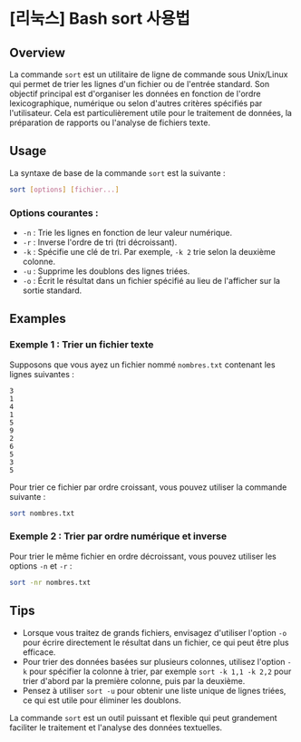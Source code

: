 # [리눅스] Bash sort 사용법

## Overview
La commande `sort` est un utilitaire de ligne de commande sous Unix/Linux qui permet de trier les lignes d'un fichier ou de l'entrée standard. Son objectif principal est d'organiser les données en fonction de l'ordre lexicographique, numérique ou selon d'autres critères spécifiés par l'utilisateur. Cela est particulièrement utile pour le traitement de données, la préparation de rapports ou l'analyse de fichiers texte.

## Usage
La syntaxe de base de la commande `sort` est la suivante :

```bash
sort [options] [fichier...]
```

### Options courantes :
- `-n` : Trie les lignes en fonction de leur valeur numérique.
- `-r` : Inverse l'ordre de tri (tri décroissant).
- `-k` : Spécifie une clé de tri. Par exemple, `-k 2` trie selon la deuxième colonne.
- `-u` : Supprime les doublons des lignes triées.
- `-o` : Écrit le résultat dans un fichier spécifié au lieu de l'afficher sur la sortie standard.

## Examples
### Exemple 1 : Trier un fichier texte
Supposons que vous ayez un fichier nommé `nombres.txt` contenant les lignes suivantes :

```
3
1
4
1
5
9
2
6
5
3
5
```

Pour trier ce fichier par ordre croissant, vous pouvez utiliser la commande suivante :

```bash
sort nombres.txt
```

### Exemple 2 : Trier par ordre numérique et inverse
Pour trier le même fichier en ordre décroissant, vous pouvez utiliser les options `-n` et `-r` :

```bash
sort -nr nombres.txt
```

## Tips
- Lorsque vous traitez de grands fichiers, envisagez d'utiliser l'option `-o` pour écrire directement le résultat dans un fichier, ce qui peut être plus efficace.
- Pour trier des données basées sur plusieurs colonnes, utilisez l'option `-k` pour spécifier la colonne à trier, par exemple `sort -k 1,1 -k 2,2` pour trier d'abord par la première colonne, puis par la deuxième.
- Pensez à utiliser `sort -u` pour obtenir une liste unique de lignes triées, ce qui est utile pour éliminer les doublons.

La commande `sort` est un outil puissant et flexible qui peut grandement faciliter le traitement et l'analyse des données textuelles.
